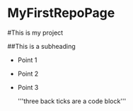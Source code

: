# MyFirstRepoPage
#This is my project

##This is a subheading

- Point 1
- Point 2
- Point 3

  '''three back ticks are a code block'''

  
